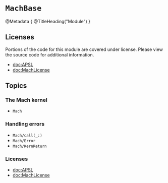 # ``MachBase``

@Metadata {
    @TitleHeading("Module")
}

## Licenses

Portions of the code for this module are covered under license. Please view the source code for additional information.

- <doc:APSL>
- <doc:MachLicense>

## Topics


### The Mach kernel

- ``Mach``

### Handling errors

- ``Mach/call(_:)``
- ``Mach/Error``
- ``Mach/KernReturn``

### Licenses

- <doc:APSL>
- <doc:MachLicense>